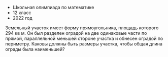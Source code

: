 * Школьная олимпиада по математике
* 12 класс
* 2022 год

Земельный участок имеет форму прямоугольника,  площадь которого 294 кв м. Он был разделен оградой на две одинаковые части по прямой, параллельной меньшей стороне участка и обнесен оградой по периметру. Каковы должны быть размеры участка, чтобы общая длина ограды была наименьшей?
